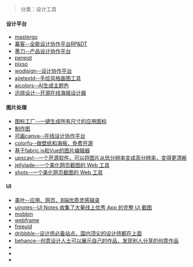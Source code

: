 > 分类：设计工具

#### 设计平台
- [mastergo](https://mastergo.com/)
- [幕客--全能设计协作平台RP&DT](https://www.mockplus.cn/)
- [墨刀--产品设计协作平台](https://modao.cc/)
- [penpot](https://design.penpot.app/)
- [pixso](https://pixso.cn/)
- [wodisign--设计协作平台](https://www.wodisign.com/)
- [ajietextd--手绘风格画图工具](https://ajietextd.github.io/)
- [aicolors--AI生成主题色](https://aicolors.co/)
- [迅排设计--开源在线海报设计器](https://github.com/palxiao/poster-design)

#### 图片处理
- [图标工厂--一键生成所有尺寸的应用图标](https://icon.wuruihong.com/)
- [制作图](https://www.zhizuotu.com/)
- [可画canva--在线设计协作平台](https://www.canva.cn/)
- [colorfu--做壁纸和海报，免费开源](https://github.com/pearmini/colorfu)
- [基于fabric.js和Vue的图片编辑器](https://github.com/nihaojob/vue-fabric-editor)
- [upscayl--一个开源软件，可以将图片从低分辨率变成高分辨率，变得更清晰](https://github.com/upscayl/upscayl)
- [jellylade--一个美化网页截图的 Web 工具](https://app.jellylade.com/)
- [shots--一个美化网页截图的 Web 工具](https://shots.so/)


#### UI
- [美叶--应用、网页、B端优质灵感辑录](https://www.meiye.art/)
- [uinotes--UI Notes 收集了大量线上优秀 App 的完整 UI 截图](https://uinotes.com/)
- [mobbin](https://mobbin.com/)
- [webframe](https://webframe.xyz/)
- [freeuid](https://www.freeuid.com/)
- [dribbble--设计师必备站点，国内顶尖的设计师都在上面](https://dribbble.com/LudmilaShevchenko#UI)
- [behance--创意设计人士可以展示自己的作品，发现别人分享的创意作品](https://www.behance.net/)
- []()
- []()
- []()



